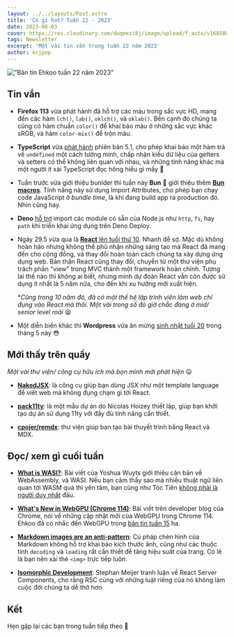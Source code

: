 ```yaml
---
layout: ../../layouts/Post.astro
title: 'Có gì hot? Tuần 22 - 2023'
date: 2023-06-03
cover: https://res.cloudinary.com/duqeezi8j/image/upload/f_auto/v1685085253/ehkoo/newsletters/w22-2023.png
tags: Newsletter
excerpt: 'Một vài tin vắn trong tuần 22 năm 2023'
author: kcjpop
---
```


!["Bản tin Ehkoo tuần 22 năm 2023"](https://res.cloudinary.com/duqeezi8j/image/upload/f_auto/v1685085253/ehkoo/newsletters/w22-2023.png)

## Tin vắn

- **Firefox 113** vừa phát hành đã hỗ trợ các màu trong sắc vực HD, mang đến các hàm `lch()`, `lab()`, `oklch()`, và `oklab()`. Bên cạnh đó chúng ta cũng có hàm chuẩn `color()` để khai báo màu ở những sắc vực khác sRGB, và hàm `color-mix()` để trộn màu.

- **TypeScript** vừa [phát hành](https://devblogs.microsoft.com/typescript/announcing-typescript-5-1/) phiên bản 5.1, cho phép khai báo một hàm trả về `undefined` một cách tường minh, chấp nhận kiểu dữ liệu của getters và setters có thể không liên quan với nhau, và những tính năng khác mà một người ít xài TypeScript đọc hông hiểu gì mấy 🫨

- Tuần trước vừa giới thiệu bunlder thì tuần này **Bun** 🥟 giới thiệu thêm [**Bun macros**](https://bun.sh/blog/bun-macros). Tính năng này sử dụng Import Attributes, cho phép bạn chạy code JavaScript ở _bundle time_, là khi đang build app ra production đó. Nhìn cũng hay.

- **Deno** [hỗ trợ](https://deno.com/blog/node-builtins-on-deploy) import các module có sẵn của Node.js như `http`, `fs`, hay `path` khi triển khai ứng dụng trên Deno Deploy.

- Ngày 29.5 vừa qua là [**React** lên tuổi thứ 10](https://vercel.com/blog/10-years-of-react). Nhanh dễ sợ. Mặc dù không hoàn hảo nhưng không thể phũ nhận những sáng tạo mà React đã mang đến cho cộng đồng, và thay đổi hoàn toàn cách chúng ta xây dựng ứng dụng web. Bản thân React cũng thay đổi, chuyển từ một thư viện phụ trách phần "view" trong MVC thành một framework hoàn chỉnh. Tương lai thế nào thì không ai biết, nhưng mình dự đoán React vẫn còn được sử dụng ít nhất là 5 năm nữa, cho đến khi xu hướng mới xuất hiện.

  \*_Cũng trong 10 năm đó, đã có một thế hệ lập trình viên làm web chỉ đụng vào React mà thôi. Một vài trong số đó giờ chắc đang ở mid/ senior level roài_ 😫

- Một diễn biến khác thì **Wordpress** vừa ăn mừng [sinh nhật tuổi 20](https://wordpress.org/news/2003/05/wordpress-now-available/) trong tháng 5 này 😳

## Mới thấy trên quầy

_Một vài thư viện/ công cụ hữu ích mà bọn mình mới phát hiện_ 😛

- [**NakedJSX**](https://nakedjsx.org/): là công cụ giúp bạn dùng JSX như một template language để viết web mà không đụng chạm gì tới React.

- [**pack11ty**](https://pack11ty.dev/): là một mẫu dự án do Nicolas Hoizey thiết lập, giúp bạn khởi tạo dự án sử dụng 11ty với đầy đủ tính năng cần thiết.

- [**cpojer/remdx**](https://github.com/cpojer/remdx): thư viện giúp bạn tạo bài thuyết trình bằng React và MDX.

## Đọc/ xem gì cuối tuần

- [**What is WASI?**](https://blog.yoshuawuyts.com/what-is-wasi/): Bài viết của Yoshua Wuyts giới thiệu căn bản về WebAssembly, và WASI. Nếu bạn cảm thấy sao mà nhiều thuật ngữ liên quan tới WASM quá thì yên tâm, bạn cũng như Tóc Tiên [không phải là người duy nhất](https://www.youtube.com/watch?v=BkBqYlLjIeA) đâu.

- [**What's New in WebGPU (Chrome 114)**](https://developer.chrome.com/en/blog/new-in-webgpu-114/): Bài viết trên developer blog của Chrome, nói về những cập nhật mới của WebGPU trong Chrome 114. Ehkoo đã có nhắc đến WebGPU trong [bản tin tuần 15](https://ehkoo.com/ban-tin/2023-week-15) ha.

- [**Markdown images are an anti-pattern**](https://daverupert.com/2023/05/markdown-images-anti-pattern/): Cú pháp chèn hình của Markdown không hỗ trợ khai báo kích thước ảnh, cũng như các thuộc tính `decoding` và `loading` rất cần thiết để tăng hiệu suất của trang. Có lẽ là bạn nên xài thẻ `<img>` trực tiếp luôn.

- [**Isomorphic Development**](https://meijer.ws/articles/isomorphic-development): Stephan Meijer tranh luận về React Server Components, cho rằng RSC cùng với những luật riêng của nó không làm cuộc đời chúng ta dễ thở hơn.

## Kết

Hẹn gặp lại các bạn trong tuần tiếp theo 👋
